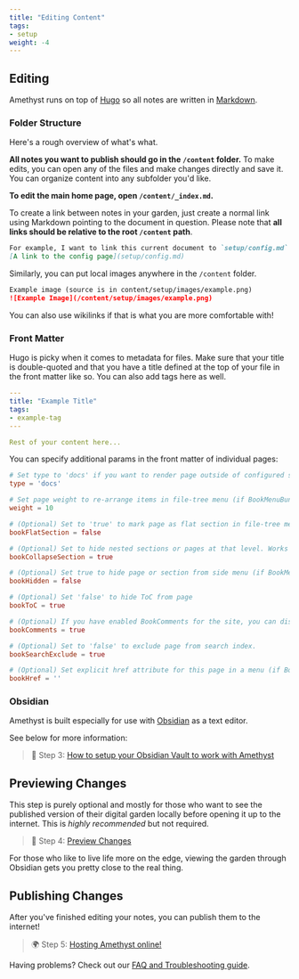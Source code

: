 ```yaml
---
title: "Editing Content"
tags:
- setup
weight: -4
---
```


## Editing 
Amethyst runs on top of [Hugo](https://gohugo.io/) so all notes are written in [Markdown](https://www.markdownguide.org/getting-started/).

### Folder Structure
Here's a rough overview of what's what.

**All notes you want to publish should go in the `/content` folder.** To make edits, you can open any of the files and make changes directly and save it. You can organize content into any subfolder you'd like.

**To edit the main home page, open `/content/_index.md`.**

To create a link between notes in your garden, just create a normal link using Markdown pointing to the document in question. Please note that **all links should be relative to the root `/content` path**. 

```markdown
For example, I want to link this current document to `setup/config.md`.
[A link to the config page](setup/config.md)
```

Similarly, you can put local images anywhere in the `/content` folder.

```markdown
Example image (source is in content/setup/images/example.png)
![Example Image](/content/setup/images/example.png)
```

You can also use wikilinks if that is what you are more comfortable with!

### Front Matter
Hugo is picky when it comes to metadata for files. Make sure that your title is double-quoted and that you have a title defined at the top of your file in the front matter like so. You can also add tags here as well.

```yaml
---
title: "Example Title"
tags:
- example-tag
---

Rest of your content here...
```

You can specify additional params in the front matter of individual pages:

```toml
# Set type to 'docs' if you want to render page outside of configured section or if you render section other than 'docs'
type = 'docs'

# Set page weight to re-arrange items in file-tree menu (if BookMenuBundle not set)
weight = 10

# (Optional) Set to 'true' to mark page as flat section in file-tree menu (if BookMenuBundle not set)
bookFlatSection = false

# (Optional) Set to hide nested sections or pages at that level. Works only with file-tree menu mode
bookCollapseSection = true

# (Optional) Set true to hide page or section from side menu (if BookMenuBundle not set)
bookHidden = false

# (Optional) Set 'false' to hide ToC from page
bookToC = true

# (Optional) If you have enabled BookComments for the site, you can disable it for specific pages.
bookComments = true

# (Optional) Set to 'false' to exclude page from search index.
bookSearchExclude = true

# (Optional) Set explicit href attribute for this page in a menu (if BookMenuBundle not set)
bookHref = ''
```


### Obsidian
Amethyst is built especially for use with [Obsidian](http://obsidian.md/) as a text editor. 

See below for more information:

> 🔗 Step 3: [How to setup your Obsidian Vault to work with Amethyst](setup/obsidian.md)

## Previewing Changes
This step is purely optional and mostly for those who want to see the published version of their digital garden locally before opening it up to the internet. This is *highly recommended* but not required.

> 👀 Step 4: [Preview Changes](setup/preview%20changes.md)

For those who like to live life more on the edge, viewing the garden through Obsidian gets you pretty close to the real thing.

## Publishing Changes
After you've finished editing your notes, you can publish them to the internet!

> 🌍 Step 5: [Hosting Amethyst online!](setup/hosting.md)

Having problems? Check out our [FAQ and Troubleshooting guide](setup/troubleshooting.md).
